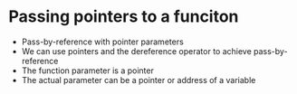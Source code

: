 # Passing pointers to a funciton

- Pass-by-reference with pointer parameters
- We can use pointers and the dereference operator to achieve pass-by-reference
- The function parameter is a pointer
- The actual parameter can be a pointer or address of a variable
